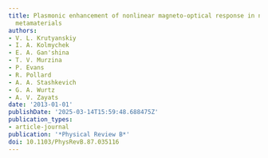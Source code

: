 ```yaml
---
title: Plasmonic enhancement of nonlinear magneto-optical response in nickel nanorod
  metamaterials
authors:
- V. L. Krutyanskiy
- I. A. Kolmychek
- E. A. Gan'shina
- T. V. Murzina
- P. Evans
- R. Pollard
- A. A. Stashkevich
- G. A. Wurtz
- A. V. Zayats
date: '2013-01-01'
publishDate: '2025-03-14T15:59:48.688475Z'
publication_types:
- article-journal
publication: '*Physical Review B*'
doi: 10.1103/PhysRevB.87.035116
---
```

